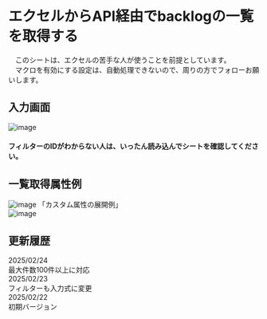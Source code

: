 # エクセルからAPI経由でbacklogの一覧を取得する
　このシートは、エクセルの苦手な人が使うことを前提としています。   
　マクロを有効にする設定は、自動処理できないので、周りの方でフォローお願いします。  
## 入力画面
![image](https://github.com/user-attachments/assets/3f99356d-5e11-492e-a977-58100e4a5a4a)
#### フィルターのIDがわからない人は、いったん読み込んでシートを確認してください。
## 一覧取得属性例
![image](https://github.com/user-attachments/assets/2bb6a70b-a33c-4af0-86d4-63e6b8248b0d)
「カスタム属性の展開例」  
![image](https://github.com/user-attachments/assets/cd4a409c-491c-4156-be3e-d04c6b537eb3)

## 更新履歴 
2025/02/24  
最大件数100件以上に対応  
2025/02/23    
フィルターも入力式に変更  
2025/02/22  
初期バージョン

